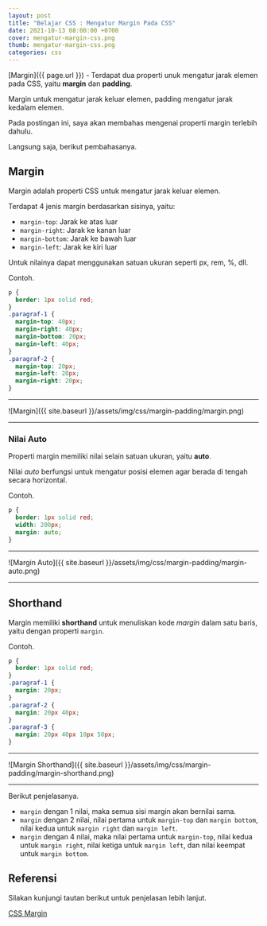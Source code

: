 ```yaml
---
layout: post
title: "Belajar CSS : Mengatur Margin Pada CSS"
date: 2021-10-13 08:00:00 +0700
cover: mengatur-margin-css.png
thumb: mengatur-margin-css.png
categories: css
---
```


[Margin]({{ page.url }}) - Terdapat dua properti unuk mengatur jarak elemen pada CSS, yaitu __margin__ dan __padding__.

Margin untuk mengatur jarak keluar elemen, padding mengatur jarak kedalam elemen.

Pada postingan ini, saya akan membahas mengenai properti margin terlebih dahulu.

Langsung saja, berikut pembahasanya.

## Margin

Margin adalah properti CSS untuk mengatur jarak keluar elemen.

Terdapat 4 jenis margin berdasarkan sisinya, yaitu:

* `margin-top`: Jarak ke atas luar
* `margin-right`: Jarak ke kanan luar
* `margin-bottom`: Jarak ke bawah luar
* `margin-left`: Jarak ke kiri luar

Untuk nilainya dapat menggunakan satuan ukuran seperti px, rem, %, dll.

Contoh.

```css
p {
  border: 1px solid red;
}
.paragraf-1 {
  margin-top: 40px;
  margin-right: 40px;
  margin-bottom: 20px;
  margin-left: 40px;
}
.paragraf-2 {
  margin-top: 20px;
  margin-left: 20px;
  margin-right: 20px;
}
```

***

![Margin]({{ site.baseurl }}/assets/img/css/margin-padding/margin.png)

***

### Nilai Auto

Properti margin memiliki nilai selain satuan ukuran, yaitu __auto__.

Nilai _auto_ berfungsi untuk mengatur posisi elemen agar berada di tengah secara horizontal.

Contoh.

```css
p {
  border: 1px solid red;
  width: 200px;
  margin: auto;
}
```

***

![Margin Auto]({{ site.baseurl }}/assets/img/css/margin-padding/margin-auto.png)

***

## Shorthand

Margin memiliki **shorthand** untuk menuliskan kode _margin_ dalam satu baris, yaitu dengan properti `margin`.

Contoh.

```css
p {
  border: 1px solid red;
}
.paragraf-1 {
  margin: 20px;
}
.paragraf-2 {
  margin: 20px 40px;
}
.paragraf-3 {
  margin: 20px 40px 10px 50px;
}
```

***

![Margin Shorthand]({{ site.baseurl }}/assets/img/css/margin-padding/margin-shorthand.png)

***

Berikut penjelasanya.

* `margin` dengan 1 nilai, maka semua sisi margin akan bernilai sama.
* `margin` dengan 2 nilai, nilai pertama untuk `margin-top` dan `margin bottom`, nilai kedua untuk `margin right` dan `margin left`.
* `margin` dengan 4 nilai, maka nilai pertama untuk `margin-top`, nilai kedua untuk `margin right`, nilai ketiga untuk `margin left`, dan nilai keempat untuk `margin bottom`.

## Referensi

Silakan kunjungi tautan berikut untuk penjelasan lebih lanjut.

<a href="https://www.w3schools.com/css/css_margin.asp" target="_blank">CSS Margin</a>